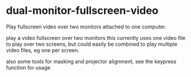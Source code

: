 dual-monitor-fullscreen-video
=============================

Play fullscreen video over two monitors attached to one computer.

play a video fullscreen over two monitors
this currently uses one video file to play over two screens, 
but could easily be combined to play multiple video files, 
eg one per screen.

also some tools for masking and projector alignment, see the
keypress function for usage
